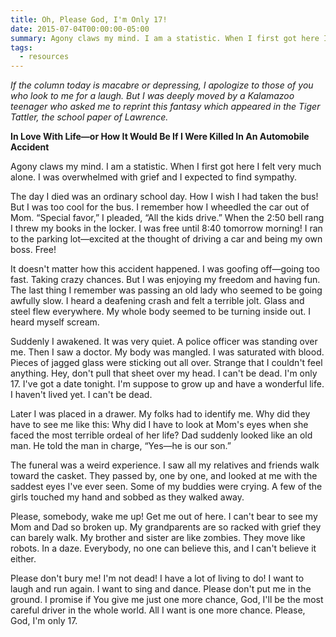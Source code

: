 ```yaml
---
title: Oh, Please God, I'm Only 17!
date: 2015-07-04T00:00:00-05:00
summary: Agony claws my mind. I am a statistic. When I first got here I felt very much alone. I was overwhelmed with grief and I expected to find sympathy. The day I died was an ordinary school day. How I wish I had...
tags:
  - resources
---
```

*If the column today is macabre or depressing, I apologize to those of you who look to me for a laugh. But I was deeply moved by a Kalamazoo teenager who asked me to reprint this fantasy which appeared in the Tiger Tattler, the school paper of Lawrence.*

**In Love With Life&mdash;or How It Would Be If I Were Killed In An Automobile Accident**

Agony claws my mind. I am a statistic. When I first got here I felt very much alone. I was overwhelmed with grief and I expected to find sympathy.

The day I died was an ordinary school day. How I wish I had taken the bus! But I was too cool for the bus. I remember how I wheedled the car out of Mom. &ldquo;Special favor,&rdquo; I pleaded, &ldquo;All the kids drive.&rdquo; When the 2:50 bell rang I threw my books in the locker. I was free until 8:40 tomorrow morning! I ran to the parking lot&mdash;excited at the thought of driving a car and being my own boss. Free!

It doesn't matter how this accident happened. I was goofing off&mdash;going too fast. Taking crazy chances. But I was enjoying my freedom and having fun. The last thing I remember was passing an old lady who seemed to be going awfully slow. I heard a deafening crash and felt a terrible jolt. Glass and steel flew everywhere. My whole body seemed to be turning inside out. I heard myself scream.

Suddenly I awakened. It was very quiet. A police officer was standing over me. Then I saw a doctor. My body was mangled. I was saturated with blood. Pieces of jagged glass were sticking out all over. Strange that I couldn't feel anything. Hey, don't pull that sheet over my head. I can't be dead. I'm only 17. I've got a date tonight. I'm suppose to grow up and have a wonderful life. I haven't lived yet. I can't be dead.

Later I was placed in a drawer. My folks had to identify me. Why did they have to see me like this: Why did I have to look at Mom's eyes when she faced the most terrible ordeal of her life? Dad suddenly looked like an old man. He told the man in charge, &ldquo;Yes&mdash;he is our son.&rdquo;

The funeral was a weird experience. I saw all my relatives and friends walk toward the casket. They passed by, one by one, and looked at me with the saddest eyes I've ever seen. Some of my buddies were crying. A few of the girls touched my hand and sobbed as they walked away.

Please, somebody, wake me up! Get me out of here. I can't bear to see my Mom and Dad so broken up. My grandparents are so racked with grief they can barely walk. My brother and sister are like zombies. They move like robots. In a daze. Everybody, no one can believe this, and I can't believe it either.

Please don't bury me! I'm not dead! I have a lot of living to do! I want to laugh and run again. I want to sing and dance. Please don't put me in the ground. I promise if You give me just one more chance, God, I'll be the most careful driver in the whole world. All I want is one more chance. Please, God, I'm only 17.
